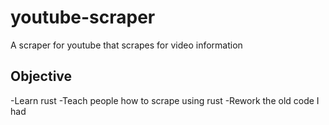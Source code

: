 # youtube-scraper
A scraper for youtube that scrapes for video information

## Objective
-Learn rust
-Teach people how to scrape using rust
-Rework the old code I had
